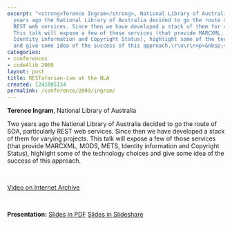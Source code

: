 ```yaml
---
excerpt: "<strong>Terence Ingram</strong>, National Library of Australia\r\n\r\nTwo
  years ago the National Library of Australia decided to go the route of SOA, particularly
  REST web services. Since then we have developed a stack of them for varying projects.
  This talk will expose a few of those services (that provide MARCXML, MODS, METS,
  Identity information and Copyright Status), highlight some of the technology choices
  and give some idea of the success of this approach.\r\n\r\n<p>&nbsp;</p>"
categories:
- conferences
- code4lib 2009
layout: post
title: RESTafarian-ism at the NLA
created: 1241805134
permalink: /conference/2009/ingram/
---
```

<strong>Terence Ingram</strong>, National Library of Australia

Two years ago the National Library of Australia decided to go the route of SOA, particularly REST web services. Since then we have developed a stack of them for varying projects. This talk will expose a few of those services (that provide MARCXML, MODS, METS, Identity information and Copyright Status), highlight some of the technology choices and give some idea of the success of this approach.

<p>&nbsp;</p>

<a href="http://www.archive.org/details/Code4lib2009Restafarian-ismAtTheNla">Video on Internet Archive</a>

<p>&nbsp;</p>

<strong>Presentation:</strong>
<a href="http://code4lib.org/files/TerenceIngram.pdf" target="_blank">Slides in PDF</a>
<a href="http://www.slideshare.net/eby/restafarianism-at-the-nla" target="_blank">Slides in Slideshare</a>
